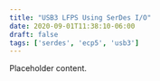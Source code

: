 ```yaml
---
title: "USB3 LFPS Using SerDes I/O"
date: 2020-09-01T11:38:10-06:00
draft: false
tags: ['serdes', 'ecp5', 'usb3']
---
```


Placeholder content.
